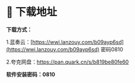 # 🦁 下载地址

**下载方式：**

1.蓝奏云：[https://wwi.lanzouy.com/b09ayp6sd](https://wwi.lanzouy.com/b09ayp6sd)   密码0810

2.夸克网盘：https://pan.quark.cn/s/b819be80fe60

**软件安装密码：0810**
